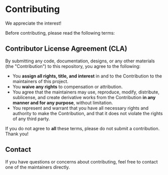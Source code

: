 # Contributing

We appreciate the interest!

Before contributing, please read the following terms:

## Contributor License Agreement (CLA)

By submitting any code, documentation, designs, or any other materials (the "Contribution") to this repository, you agree to the following:

- You **assign all rights, title, and interest** in and to the Contribution to the maintainers of this project.
- You **waive any rights** to compensation or attribution. 
- You agree that the maintainers may use, reproduce, modify, distribute, sublicense, and create derivative works from the Contribution **in any manner and for any purpose**, without limitation.
- You represent and warrant that you have all necessary rights and authority to make the Contribution, and that it does not violate the rights of any third party.


If you do not agree to **all** these terms, please do not submit a contribution. Thank you!

## Contact

If you have questions or concerns about contributing, feel free to contact one of the maintainers directly.